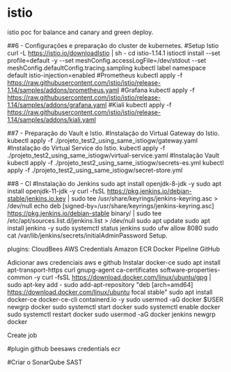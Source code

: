 # istio
istio poc for balance and canary and green deploy.

##6 - Configurações e preparação do cluster de kubernetes.
#Setup Istio
curl -L https://istio.io/downloadIstio | sh -
cd istio-1.14.1
istioctl install --set profile=default -y --set meshConfig.accessLogFile=/dev/stdout --set meshConfig.defaultConfig.tracing.sampling
kubectl label namespace default istio-injection=enabled
#Prometheus
kubectl apply -f https://raw.githubusercontent.com/istio/istio/release-1.14/samples/addons/prometheus.yaml
#Grafana
kubectl apply -f https://raw.githubusercontent.com/istio/istio/release-1.14/samples/addons/grafana.yaml
#Kiali
kubectl apply -f https://raw.githubusercontent.com/istio/istio/release-1.14/samples/addons/kiali.yaml

##7 - Preparação do Vault e Istio.
#Instalação do Virtual Gateway do Istio.
kubectl apply -f ./projeto_test2_using_same_istiogw/gateway.yaml
#Instalação do Virtual Service do Istio.
kubectl apply -f ./projeto_test2_using_same_istiogw/virtual-service.yaml
#Instalação Vault
kubectl apply -f ./projeto_test2_using_same_istiogw/secrets-es.yml
kubectl apply -f ./projeto_test2_using_same_istiogw/secret-store.yml

##8 - CI
#Instalação do Jenkins
sudo apt install openjdk-8-jdk -y
sudo apt install openjdk-11-jdk -y
curl -fsSL https://pkg.jenkins.io/debian-stable/jenkins.io.key | sudo tee /usr/share/keyrings/jenkins-keyring.asc &gt; /dev/null
echo deb [signed-by=/usr/share/keyrings/jenkins-keyring.asc] https://pkg.jenkins.io/debian-stable binary/ | sudo tee /etc/apt/sources.list.d/jenkins.list &gt; /dev/null
sudo apt update
sudo apt install jenkins -y
sudo systemctl status jenkins
sudo ufw allow 8080
sudo cat /var/lib/jenkins/secrets/initialAdminPassword
Setup.

plugins:
CloudBees AWS Credentials
Amazon ECR
Docker Pipeline
GitHub

Adicionar aws credenciais
aws e github
Instalar docker-ce
sudo apt install apt-transport-https curl gnupg-agent ca-certificates software-properties-common -y
curl -fsSL https://download.docker.com/linux/ubuntu/gpg | sudo apt-key add -
sudo add-apt-repository "deb [arch=amd64] https://download.docker.com/linux/ubuntu focal stable"
sudo apt install docker-ce docker-ce-cli containerd.io -y
sudo usermod -aG docker $USER
newgrp docker
sudo systemctl start docker
sudo systemctl enable docker
sudo systemctl restart docker
sudo usermod -aG docker jenkins
newgrp docker

Create job 







#plugin
github
beesaws credentials
ecr



#Criar o SonarQube SAST




